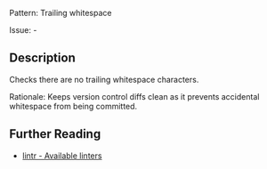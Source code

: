 Pattern: Trailing whitespace

Issue: -

## Description

Checks there are no trailing whitespace characters.

Rationale: Keeps version control diffs clean as it prevents accidental whitespace from being committed.

## Further Reading

* [lintr - Available linters](https://github.com/jimhester/lintr#available-linters)